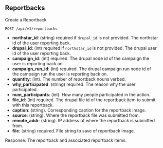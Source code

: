 ## Reportbacks

Create a Reportback

```
POST /api/v1/reportbacks
```

  - **northstar_id**: (string) required if `drupal_id` is not provided.
    The northstar id of the user reporting back.
  - **drupal_id**: (int) required if `northstar_id` is not provided.
    The drupal user id of the user reporting back.
  - **campaign_id**: (int) required.
    The drupal node id of the campaign the user is reporting back on.
  - **campaign_run_id**: (int) required.
    The drupal campaign run node id of the campaign run the user is reporting back on.
  - **quantity**: (int).
    The number of reportback nouns verbed. 
  - **why_participated**: (string) required.
    The reason why the user participated.
  - **num_participants**: (int).
    How many people participated in the action. 
  - **file_id**: (int) required.
    The drupal file id of the reportback item to submit with this reportback. 
  - **caption**: (string).
    Corresponding caption for the reportback image.
  - **source**: (string).
    Where the reportback file was submitted from.
  - **remote_addr**: (string).
    IP address of where the reportback is submitted from. 
  - **file**: (string) required.
    File string to save of reportback image.

Response: The reportback and associated reportback items.
